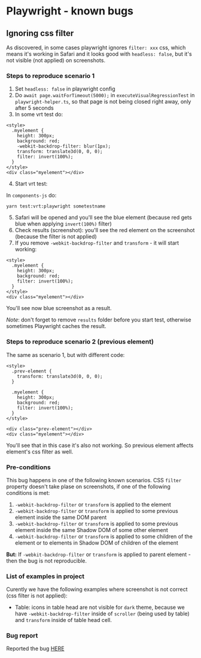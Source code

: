 # Playwright - known bugs

## Ignoring css filter

As discovered, in some cases playwright ignores `filter: xxx` css, which means it's working in Safari and it looks good
with `headless: false`, but it's not visible (not applied) on screenshots.

### Steps to reproduce scenario 1

1. Set `headless: false` in playwright config
2. Do `await page.waitForTimeout(5000);` in `executeVisualRegressionTest` in `playwright-helper.ts`, so that page is not
   being closed right away, only after 5 seconds
3. In some vrt test do:

```
<style>
  .myelement {
    height: 300px;
    background: red;
    -webkit-backdrop-filter: blur(1px);
    transform: translate3d(0, 0, 0);
    filter: invert(100%);
  }
</style>
<div class="myelement"></div>
```

4. Start vrt test:

In `components-js` do:

```
yarn test:vrt:playwright sometestname
```

5. Safari will be opened and you'll see the blue element (because red gets blue when applying `invert(100%)` filter)
6. Check results (screenshot): you'll see the red element on the screenshot (because the filter is not applied)
7. If you remove `-webkit-backdrop-filter` and `transform` - it will start working:

```
<style>
  .myelement {
    height: 300px;
    background: red;
    filter: invert(100%);
  }
</style>
<div class="myelement"></div>
```

You'll see now blue screenshot as a result.

_Note_: don't forget to remove `results` folder before you start test, otherwise sometimes Playwright caches the result.

### Steps to reproduce scenario 2 (previous element)

The same as scenario 1, but with different code:

```
<style>
  .prev-element {
    transform: translate3d(0, 0, 0);
  }

  .myelement {
    height: 300px;
    background: red;
    filter: invert(100%);
  }
</style>

<div class="prev-element"></div>
<div class="myelement"></div>
```

You'll see that in this case it's also not working. So previous element affects element's css filter as well.

### Pre-conditions

This bug happens in one of the following known scenarios. CSS `filter` property doesn't take plase on screenshots, if
one of the following conditions is met:

1. `-webkit-backdrop-filter` or `transform` is applied to the element
2. `-webkit-backdrop-filter` or `transform` is applied to some previous element inside the same DOM parent
3. `-webkit-backdrop-filter` or `transform` is applied to some previous element inside the same Shadow DOM of some other
   element
4. `-webkit-backdrop-filter` or `transform` is applied to some children of the element or to elements in Shadow DOM of
   children of the element

**But:** If `-webkit-backdrop-filter` or `transform` is applied to parent element - then the bug is not reproducible.

### List of examples in project

Curently we have the following examples where screenshot is not correct (css filter is not applied):

- Table: icons in table head are not visible for `dark` theme, because we have `-webkit-backdrop-filter` inside of
  `scroller` (being used by table) and `transform` inside of table head cell.

### Bug report

Reported the bug [HERE](https://github.com/microsoft/playwright/issues/13605#issuecomment-1477592706)
